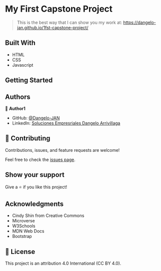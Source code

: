 # My First Capstone Project

> This is the best way that I can show you my work at: https://dangelo-jan.github.io/1fst-capstone-project/


## Built With

- HTML
- CSS
- Javascript

## Getting Started

## Authors

👤 **Author1**

- GitHub: [@Dangelo-JAN](https://github.com/Dangelo-JAN)
- LinkedIn: [Soluciones Empresriales Dangelo Arrivillaga](https://www.linkedin.com/in/soluciones-empresariales-dangelo-arrivillaga-2a144718a/)

## 🤝 Contributing

Contributions, issues, and feature requests are welcome!

Feel free to check the [issues page](../../issues/).

## Show your support

Give a ⭐️ if you like this project!

## Acknowledgments

- Cindy Shin from Creative Commons
- Microverse
- W3Schools
- MDN Web Docs
- Bootstrap

## 📝 License

This project is an attribution 4.0 International (CC BY 4.0).
